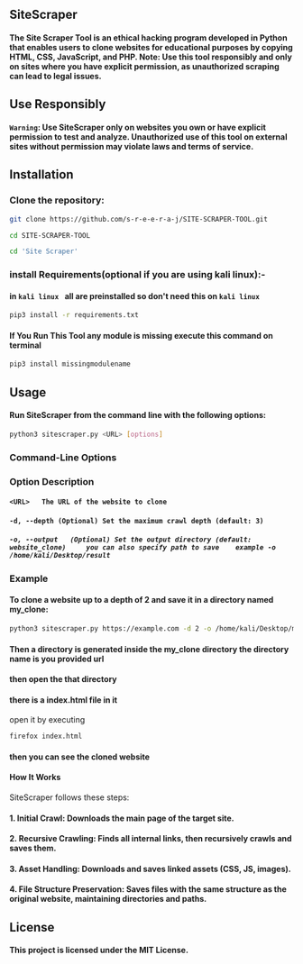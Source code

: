 ## SiteScraper

#### The Site Scraper Tool is an ethical hacking program developed in Python that enables users to clone websites for educational purposes by copying HTML, CSS, JavaScript, and PHP. **Note:** Use this tool responsibly and only on sites where you have explicit permission, as unauthorized scraping can lead to legal issues.

## Use Responsibly


#### `Warning`: Use SiteScraper only on websites you own or have explicit permission to test and analyze. Unauthorized use of this tool on external sites without permission may violate laws and terms of service.


## Installation

### Clone the repository:

```bash
git clone https://github.com/s-r-e-e-r-a-j/SITE-SCRAPER-TOOL.git
```



```bash
cd SITE-SCRAPER-TOOL
```

``` bash
cd 'Site Scraper'
 ```

### install Requirements(optional if you are using kali linux):-

#### in `kali linux ` all are preinstalled so don't need this on `kali linux`


```bash
pip3 install -r requirements.txt
```


#### If You Run This Tool any module is missing execute this command on terminal

```bash
pip3 install missingmodulename
```

## Usage


#### Run SiteScraper from the command line with the following options:

``` bash
python3 sitescraper.py <URL> [options]
```


### Command-Line Options

### Option	Description


#### ```<URL>	The URL of the website to clone```


#### ```-d, --depth (Optional) Set the maximum crawl depth (default: 3)```


##### ```-o, --output	(Optional) Set the output directory (default: website_clone)     you can also specify path to save    example -o /home/kali/Desktop/result    ```




### Example

#### To clone a website up to a depth of 2 and save it in a directory named my_clone:


```bash
python3 sitescraper.py https://example.com -d 2 -o /home/kali/Desktop/my_clone
```

#### Then a directory is generated inside the my_clone directory the directory name is you provided url

#### then open the that directory

#### there is a index.html file in it

open it by executing 

``` bash
firefox index.html
```

#### then you can see the cloned website

#### How It Works
SiteScraper follows these steps:

#### 1. Initial Crawl: Downloads the main page of the target site.

 
#### 2.  Recursive Crawling: Finds all internal links, then recursively crawls and saves them.

  
#### 3. Asset Handling: Downloads and saves linked assets (CSS, JS, images).


#### 4. File Structure Preservation: Saves files with the same structure as the original website, maintaining directories and paths.


## License


#### This project is licensed under the MIT License.



